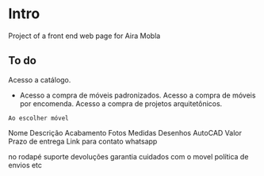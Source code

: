 # Intro
Project of a front end web page for Aira Mobla

## To do

Acesso a catálogo.
   * Acesso a compra de móveis padronizados.
Acesso a compra de móveis por encomenda.
Acesso a compra de projetos arquitetônicos.

    Ao escolher móvel
  Nome
  Descrição
  Acabamento
  Fotos
  Medidas 
  Desenhos AutoCAD
  Valor
  Prazo de entrega
  Link para contato whatsapp

no rodapé
    suporte
      devoluções
      garantia
      cuidados com o movel
      política de envios
      etc
